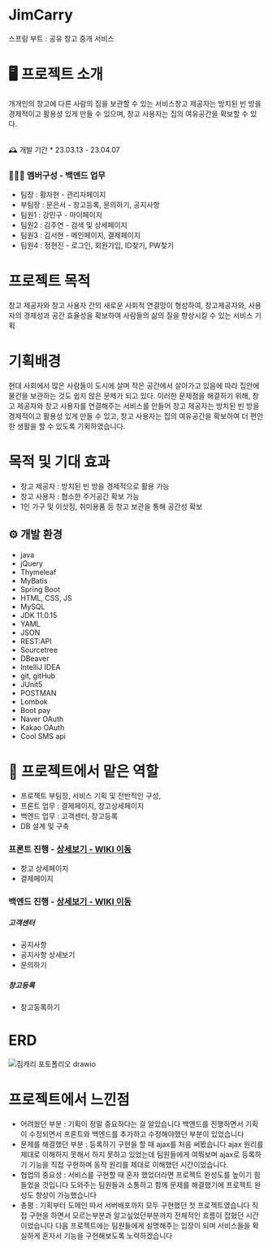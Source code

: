 # JimCarry
스프링 부트 : 공유 창고 중개 서비스

# 🖥️ 프로젝트 소개
개개인의 창고에 다른 사람의 짐을 보관할 수 있는 서비스창고 제공자는 방치된 빈 방을 경제적이고 활용성 있게 만들 수 있으며, 창고 사용자는 집의 여유공간을 확보할 수 있다.

<br>
 🕰️ 개발 기간
* 23.03.13 - 23.04.07

### 🧑‍🤝‍🧑 멤버구성 - 백엔드 업무
 - 팀장  : 황자현 - 관리자페이지
 - 부팀장 : 문은서 - 창고등록, 문의하기, 공지사항
 - 팀원1 : 강민구 - 마이페이지
 - 팀원2 : 김주연 - 검색 및 상세페이지
 - 팀원3 : 김서현 - 메인페이지, 결제페이지
 - 팀원4 : 정현진 - 로그인, 회원가입, ID찾기, PW찾기
 
 
 # 프로젝트 목적 
 창고 제공자와 창고 사용자 간의 새로운 사회적 연결망이 형성하여, 창고제공자와, 사용자의 경제성과 공간 효율성을 확보하여 사람들의 삶의 질을 향상시킬 수 있는 서비스 기획
 
 # 기획배경
현대 사회에서 많은 사람들이 도시에 살며 작은 공간에서 살아가고 있음에 따라 집안에 물건을 보관하는 것도 쉽지 않은 문제가 되고 있다. 이러한 문제점을 해결하기 위해, 창고 제공자와 창고 사용자를 연결해주는 서비스를 만들어 창고 제공자는 방치된 빈 방을 경제적이고 활용성 있게 만들 수 있고, 창고 사용자는 집의 여유공간을 확보하여 더 편안한 생활을 할 수 있도록 기획하였습니다.

 # 목적 및 기대 효과
- 창고 제공자 : 방치된 빈 방을 경제적으로 활용 가능
- 창고 사용자 : 협소한 주거공간 확보 가능
- 1인 가구 및 이삿짐, 취미용품 등 창고 보관을 통해 공간성 확보

## ⚙️ 개발 환경
- java
- jQuery
- Thymeleaf
- MyBatis
- Spring Boot
- HTML, CSS, JS
- MySQL
- JDK 11.0.15
- YAML
- JSON
- REST:API
- Sourcetree
- DBeaver
- IntelliJ IDEA
- git, gitHub
- JUnit5
- POSTMAN
- Lombok
- Boot pay
- Naver OAuth
- Kakao OAuth
- Cool SMS api 

 # 📌 프로젝트에서 맡은 역할 
- 프로젝트 부팀장, 서비스 기획 및 전반적인 구성,
- 프론트 업무 : 결제페이지, 창고상세페이지 
- 백엔드 업무 : 고객센터, 창고등록
- DB 설계 및 구축 

### 프론트 진행 - <a href="https://github.com/code-hyun/JimCarry/wiki/맡은-기능-소개--(프론트)" > 상세보기 - WIKI 이동</a>
- 창고 상세페이지
- 결제페이지

### 백엔드 진행 - <a href="https://github.com/code-hyun/JimCarry/wiki/맡은-기능-소개-(백엔드)" >상세보기 - WIKI 이동</a>
##### 고객센터
- 공지사항
- 공지사항 상세보기
- 문의하기
##### 창고등록 
- 창고등록하기

# ERD
![짐캐리 포토폴리오 drawio](https://user-images.githubusercontent.com/122762287/233322002-5be1e3da-90ba-4e2a-ab88-38ad95b48aaf.png)

# 프로젝트에서 느낀점
- 어려웠던 부분 
 : 기획이 정말 중요하다는 걸 알았습니다 백엔드를 진행하면서 기획이 수정되면서 프론트와 백엔드를 추가하고 수정해야했던 부분이 있었습니다 
- 문제를 해결했던 부분
 : 등록하기 구현을 할 때 ajax를 처음 써봤습니다 ajax 원리를 제대로 이해하지 못해서 하지 못하고 있었는데 팀원들에게 여쭤보며 ajax로 등록하기 기능을 
  직접 구현하며 동작 원리를 제대로 이해했던 시간이었습니다.
- 협업의 중요성
 : 서비스를 구현할 때 혼자 했었더라면 프로젝트 완성도를 높이기 힘들었을 것입니다 도와주는 팀원들과 소통하고 함께 문제를 해결했기에 프로젝트 완성도 향상이 가능했습니다
- 총평 
 : 기획부터 도메인 따서 서버배포까지 모두 구현했던 첫 프로젝트였습니다 직접 구현을 하면서 모르는부분과 알고싶었던부분까지 전체적인 흐름이 잡혔던 시간이었습니다 다음 프로젝트에는 팀원들에게 설명해주는 입장이 되며 서비스들을 확실하게 혼자서 기능을 구현해보도록 노력하겠습니다

